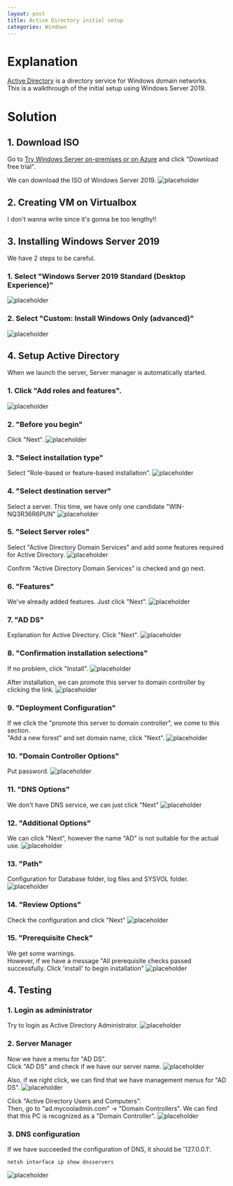 ```yaml
---
layout: post
title: Active Directory initial setup
categories: Windows
---
```


# Explanation
[Active Directory](https://en.wikipedia.org/wiki/Active_Directory) is a directory service for Windows domain networks.<br>
This is a walkthrough of the initial setup using Windows Server 2019.

# Solution
## 1. Download ISO
Go to [Try Windows Server on-premises or on Azure](https://www.microsoft.com/en-us/windows-server/trial) and click "Download free trial".

We can download the ISO of Windows Server 2019.
![placeholder](https://media.githubusercontent.com/media/1n4r1/1n4r1.github.io/master/public/images/2020-05-28/2020-05-27-08-29-15.png)


## 2. Creating VM on Virtualbox
I don't wanna write since it's gonna be too lengthy!!


## 3. Installing Windows Server 2019
We have 2 steps to be careful.

### 1. Select "Windows Server 2019 Standard (Desktop Experience)"
![placeholder](https://media.githubusercontent.com/media/1n4r1/1n4r1.github.io/master/public/images/2020-05-28/2020-05-27-09-11-55.png)

### 2. Select "Custom: Install Windows Only (advanced)"
![placeholder](https://media.githubusercontent.com/media/1n4r1/1n4r1.github.io/master/public/images/2020-05-28/2020-05-27-09-13-32.png)


## 4. Setup Active Directory
When we launch the server, Server manager is automatically started.<br>

### 1. Click "Add roles and features".
![placeholder](https://media.githubusercontent.com/media/1n4r1/1n4r1.github.io/master/public/images/2020-05-28/2020-05-27-10-55-52.png)

### 2. "Before you begin"
Click "Next".
![placeholder](https://media.githubusercontent.com/media/1n4r1/1n4r1.github.io/master/public/images/2020-05-28/2020-05-27-11-02-04.png)

### 3. "Select installation type"
Select "Role-based or feature-based installation".
![placeholder](https://media.githubusercontent.com/media/1n4r1/1n4r1.github.io/master/public/images/2020-05-28/2020-05-27-11-02-22.png)

### 4. "Select destination server"
Select a server. This time, we have only one candidate "WIN-NQ3R36R6PUN"
![placeholder](https://media.githubusercontent.com/media/1n4r1/1n4r1.github.io/master/public/images/2020-05-28/2020-05-27-21-15-38.png)

### 5. "Select Server roles"
Select "Active Directory Domain Services" and add some features required for Active Directory.
![placeholder](https://media.githubusercontent.com/media/1n4r1/1n4r1.github.io/master/public/images/2020-05-28/2020-05-27-21-18-44.png)

Confirm "Active Directory Domain Services" is checked and go next.

### 6. "Features"
We've already added features. Just click "Next".
![placeholder](https://media.githubusercontent.com/media/1n4r1/1n4r1.github.io/master/public/images/2020-05-28/2020-05-27-12-46-14.png)

### 7. "AD DS"
Explanation for Active Directory. Click "Next".
![placeholder](https://media.githubusercontent.com/media/1n4r1/1n4r1.github.io/master/public/images/2020-05-28/2020-05-27-21-23-17.png)

### 8. "Confirmation installation selections"
If no problem, click "Install".
![placeholder](https://media.githubusercontent.com/media/1n4r1/1n4r1.github.io/master/public/images/2020-05-28/2020-05-27-12-48-25.png)

After installation, we can promote this server to domain controller by clicking the link.
![placeholder](https://media.githubusercontent.com/media/1n4r1/1n4r1.github.io/master/public/images/2020-05-28/2020-05-27-12-50-54.png)

### 9. "Deployment Configuration"
If we click the "promote this server to domain controller", we come to this section.<br>
"Add a new forest" and set domain name, click "Next".
![placeholder](https://media.githubusercontent.com/media/1n4r1/1n4r1.github.io/master/public/images/2020-05-28/2020-05-27-13-08-36.png)

### 10. "Domain Controller Options"
Put password.
![placeholder](https://media.githubusercontent.com/media/1n4r1/1n4r1.github.io/master/public/images/2020-05-28/2020-05-27-13-12-56.png)

### 11. "DNS Options"
We don't have DNS service, we can just click "Next"
![placeholder](https://media.githubusercontent.com/media/1n4r1/1n4r1.github.io/master/public/images/2020-05-28/2020-05-27-23-34-55.png)

### 12. "Additional Options"
We can click "Next", however the name "AD" is not suitable for the actual use.
![placeholder](https://media.githubusercontent.com/media/1n4r1/1n4r1.github.io/master/public/images/2020-05-28/2020-05-27-13-16-30.png)

### 13. "Path"
Configuration for Database folder, log files and SYSVOL folder.
![placeholder](https://media.githubusercontent.com/media/1n4r1/1n4r1.github.io/master/public/images/2020-05-28/2020-05-27-13-18-39.png)

### 14. "Review Options"
Check the configuration and click "Next"
![placeholder](https://media.githubusercontent.com/media/1n4r1/1n4r1.github.io/master/public/images/2020-05-28/2020-05-27-13-20-20.png)

### 15. "Prerequisite Check"
We get some warnings.<br>
However, if we have a message "All prerequisite checks passed successfully. Click 'install' to begin installation"
![placeholder](https://media.githubusercontent.com/media/1n4r1/1n4r1.github.io/master/public/images/2020-05-28/2020-05-27-13-22-33.png)


## 4. Testing
### 1. Login as administrator
Try to login as Active Directory Administrator.
![placeholder](https://media.githubusercontent.com/media/1n4r1/1n4r1.github.io/master/public/images/2020-05-28/2020-05-27-13-35-04.png)

### 2. Server Manager
Now we have a menu for "AD DS".<br>
Click "AD DS" and check if we have our server name.
![placeholder](https://media.githubusercontent.com/media/1n4r1/1n4r1.github.io/master/public/images/2020-05-28/2020-05-27-13-39-22.png)

Also, if we right click, we can find that we have management menus for "AD DS".
![placeholder](https://media.githubusercontent.com/media/1n4r1/1n4r1.github.io/master/public/images/2020-05-28/2020-05-27-13-39-45.png)

Click "Active Directory Users and Computers".<br>
Then, go to "ad.mycooladmin.com" -> "Domain Controllers". We can find that this PC is recognized as a "Domain Controller".
![placeholder](https://media.githubusercontent.com/media/1n4r1/1n4r1.github.io/master/public/images/2020-05-28/2020-05-27-13-43-04.png)

### 3. DNS configuration
If we have succeeded the configuration of DNS, it should be '127.0.0.1'.
```
netsh interface ip show dnsservers
```
![placeholder](https://media.githubusercontent.com/media/1n4r1/1n4r1.github.io/master/public/images/2020-05-28/2020-05-27-13-52-03.png)
